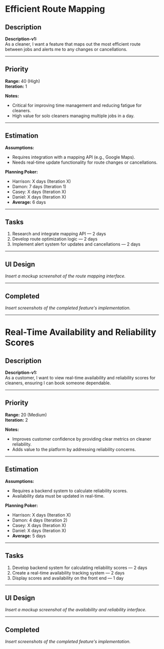 # Efficient Route Mapping

## Description
**Description-v1:**  
As a cleaner, I want a feature that maps out the most efficient route between jobs and alerts me to any changes or cancellations.

---

## Priority
**Range:** 40 (High)  
**Iteration:** 1  

**Notes:**  
- Critical for improving time management and reducing fatigue for cleaners.  
- High value for solo cleaners managing multiple jobs in a day.

---

## Estimation
**Assumptions:**  
- Requires integration with a mapping API (e.g., Google Maps).  
- Needs real-time update functionality for route changes or cancellations.  

**Planning Poker:**  
- Harrison: X days (Iteration X)  
- Damon: 7 days (Iteration 1)  
- Casey: X days (Iteration X)
- Daniel: X days (Iteration X)
- **Average:** 6 days  

---

## Tasks
1. Research and integrate mapping API — 2 days  
2. Develop route optimization logic — 2 days  
3. Implement alert system for updates and cancellations — 2 days  

---

## UI Design
*Insert a mockup screenshot of the route mapping interface.*

---

## Completed
*Insert screenshots of the completed feature's implementation.*

---

# Real-Time Availability and Reliability Scores

## Description
**Description-v1:**  
As a customer, I want to view real-time availability and reliability scores for cleaners, ensuring I can book someone dependable.

---

## Priority
**Range:** 20 (Medium)  
**Iteration:** 2  

**Notes:**  
- Improves customer confidence by providing clear metrics on cleaner reliability.  
- Adds value to the platform by addressing reliability concerns.

---

## Estimation
**Assumptions:**  
- Requires a backend system to calculate reliability scores.  
- Availability data must be updated in real-time.  

**Planning Poker:**  
- Harrison: X days (Iteration X)  
- Damon: 4 days (Iteration 2)  
- Casey: X days (Iteration X)
- Daniel: X days (Iteration X)  
- **Average:** 5 days  

---

## Tasks
1. Develop backend system for calculating reliability scores — 2 days  
2. Create a real-time availability tracking system — 2 days  
3. Display scores and availability on the front end — 1 day  

---

## UI Design
*Insert a mockup screenshot of the availability and reliability interface.*

---

## Completed
*Insert screenshots of the completed feature's implementation.*
